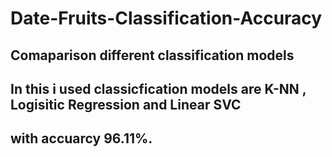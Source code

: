 # Date-Fruits-Classification-Accuracy
## Comaparison different classification models 
## In this i used classicfication models are K-NN , Logisitic Regression and Linear SVC
## with accuarcy 96.11%.
